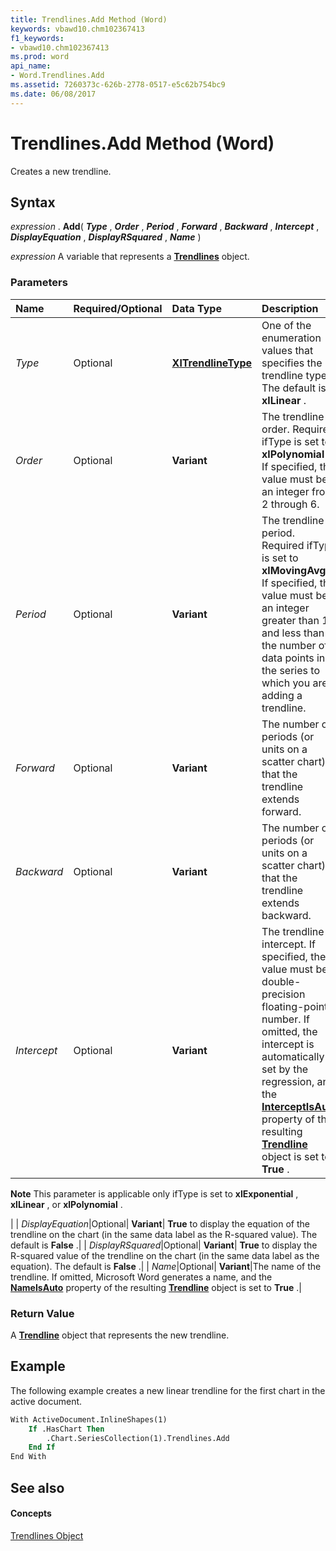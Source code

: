 ```yaml
---
title: Trendlines.Add Method (Word)
keywords: vbawd10.chm102367413
f1_keywords:
- vbawd10.chm102367413
ms.prod: word
api_name:
- Word.Trendlines.Add
ms.assetid: 7260373c-626b-2778-0517-e5c62b754bc9
ms.date: 06/08/2017
---
```



# Trendlines.Add Method (Word)

Creates a new trendline.


## Syntax

 _expression_ . **Add**( **_Type_** , **_Order_** , **_Period_** , **_Forward_** , **_Backward_** , **_Intercept_** , **_DisplayEquation_** , **_DisplayRSquared_** , **_Name_** )

 _expression_ A variable that represents a **[Trendlines](trendlines-object-word.md)** object.


### Parameters



|**Name**|**Required/Optional**|**Data Type**|**Description**|
|:-----|:-----|:-----|:-----|
| _Type_|Optional| **[XlTrendlineType](xltrendlinetype-enumeration-word.md)**|One of the enumeration values that specifies the trendline type. The default is **xlLinear** .|
| _Order_|Optional| **Variant**|The trendline order. Required ifType is set to **xlPolynomial** . If specified, the value must be an integer from 2 through 6.|
| _Period_|Optional| **Variant**|The trendline period. Required ifType is set to **xlMovingAvg** . If specified, the value must be an integer greater than 1 and less than the number of data points in the series to which you are adding a trendline.|
| _Forward_|Optional| **Variant**|The number of periods (or units on a scatter chart) that the trendline extends forward.|
| _Backward_|Optional| **Variant**|The number of periods (or units on a scatter chart) that the trendline extends backward.|
| _Intercept_|Optional| **Variant**|The trendline intercept. If specified, the value must be a double-precision floating-point number. If omitted, the intercept is automatically set by the regression, and the **[InterceptIsAuto](trendline-interceptisauto-property-word.md)** property of the resulting **[Trendline](trendline-object-word.md)** object is set to **True** .
 **Note**  This parameter is applicable only ifType is set to **xlExponential** , **xlLinear** , or **xlPolynomial** .

|
| _DisplayEquation_|Optional| **Variant**| **True** to display the equation of the trendline on the chart (in the same data label as the R-squared value). The default is **False** .|
| _DisplayRSquared_|Optional| **Variant**| **True** to display the R-squared value of the trendline on the chart (in the same data label as the equation). The default is **False** .|
| _Name_|Optional| **Variant**|The name of the trendline. If omitted, Microsoft Word generates a name, and the **[NameIsAuto](trendline-nameisauto-property-word.md)** property of the resulting **[Trendline](trendline-object-word.md)** object is set to **True** .|

### Return Value

A **[Trendline](trendline-object-word.md)** object that represents the new trendline.


## Example

The following example creates a new linear trendline for the first chart in the active document.


```vb
With ActiveDocument.InlineShapes(1) 
    If .HasChart Then 
        .Chart.SeriesCollection(1).Trendlines.Add 
    End If 
End With
```


## See also


#### Concepts


[Trendlines Object](trendlines-object-word.md)

